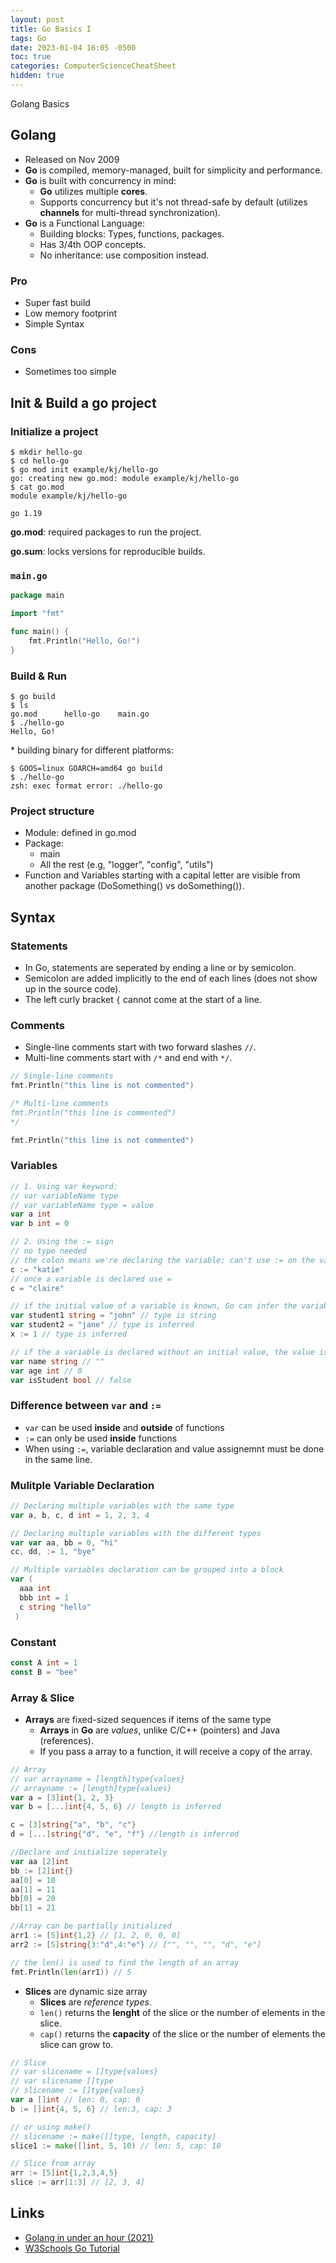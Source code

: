 ```yaml
---
layout: post
title: Go Basics I
tags: Go
date: 2023-01-04 16:05 -0500
toc: true
categories: ComputerScienceCheatSheet
hidden: true
---
```


Golang Basics

## Golang
* Released on Nov 2009
* **Go** is compiled, memory-managed, built for simplicity and performance.
* **Go** is built with concurrency in mind:
  * **Go** utilizes multiple **cores**.
  * Supports concurrency but it's not thread-safe by default (utilizes **channels** for multi-thread synchronization).
* **Go** is a Functional Language:
  * Building blocks: Types, functions, packages.
  * Has 3/4th OOP concepts.
  * No inheritance: use composition instead. 

### Pro
* Super fast build
* Low memory footprint
* Simple Syntax

### Cons
* Sometimes too simple

## Init & Build a go project
### Initialize a project

```
$ mkdir hello-go
$ cd hello-go 
$ go mod init example/kj/hello-go
go: creating new go.mod: module example/kj/hello-go
$ cat go.mod                     
module example/kj/hello-go

go 1.19
```

**go.mod**: required packages to run the project.

**go.sum**: locks versions for reproducible builds.

### `main.go`
```go
package main

import "fmt"

func main() {
	fmt.Println("Hello, Go!")
}

```

### Build & Run
```
$ go build
$ ls
go.mod		hello-go	main.go
$ ./hello-go
Hello, Go!
```

\* building binary for different platforms:
```
$ GOOS=linux GOARCH=amd64 go build
$ ./hello-go
zsh: exec format error: ./hello-go
```

### Project structure
* Module: defined in go.mod
* Package:
  * main
  * All the rest (e.g, "logger", "config", "utils")
* Function and Variables starting with a capital letter are visible from another package (DoSomething() vs doSomething()). 

## Syntax

### Statements
* In Go, statements are seperated by ending a line or by semicolon.
* Semicolon are added implicitly to the end of each lines (does not show up in the source code).
* The left curly bracket `{` cannot come at the start of a line.

### Comments
* Single-line comments start with two forward slashes `//`.
* Multi-line comments start with `/*` and end with `*/`.

```go
// Single-line comments
fmt.Println("this line is not commented")

/* Multi-line comments
fmt.Println("this line is commented")
*/

fmt.Println("this line is not commented")
```

### Variables
```go
// 1. Using var keyword:
// var variableName type
// var variableName type = value
var a int
var b int = 0

// 2. Using the := sign
// no type needed
// the colon means we're declaring the variable; can't use := on the variable that had been already declared.
c := "katie"
// once a variable is declared use = 
c = "claire"

// if the initial value of a variable is known, Go can infer the variable type.
var student1 string = "john" // type is string
var student2 = "jane" // type is inferred
x := 1 // type is inferred

// if the a variable is declared without an initial value, the value is set to the default of its type.
var name string // ""
var age int // 0
var isStudent bool // false
```
### Difference between `var` and `:=`
* `var` can be used **inside** and **outside** of functions
* `:=` can only be used **inside** functions
* When using `:=`, variable declaration and value assignemnt must be done in the same line.

### Mulitple Variable Declaration
```go
// Declaring multiple variables with the same type
var a, b, c, d int = 1, 2, 3, 4

// Declaring multiple variables with the different types
var var aa, bb = 0, "hi"
cc, dd, := 1, "bye"

// Multiple variables declaration can be grouped into a block
var (
  aaa int
  bbb int = 1
  c string "hello"
 )
```

### Constant
```go
const A int = 1
const B = "bee"
```

### Array & Slice
* **Arrays** are fixed-sized sequences if items of the same type
  * **Arrays** in **Go** are *values*, unlike C/C++ (pointers) and Java (references). 
  * If you pass a array to a function, it will receive a copy of the array.

```go
// Array
// var arrayname = [length]type{values}
// arrayname := [length]type{values}
var a = [3]int{1, 2, 3}
var b = [...]int{4, 5, 6} // length is inferred

c = [3]string{"a", "b", "c"}
d = [...]string{"d", "e", "f"} //length is inferred

//Declare and initialize seperately
var aa [2]int
bb := [2]int{}
aa[0] = 10
aa[1] = 11
bb[0] = 20
bb[1] = 21

//Array can be partially initialized
arr1 := [5]int{1,2} // [1, 2, 0, 0, 0]
arr2 := [5]string{3:"d",4:"e"} // ["", "", "", "d", "e"]

// the len() is used to find the length of an array
fmt.Println(len(arr1)) // 5
```

* **Slices** are dynamic size array
  * **Slices** are *reference types*. 
  * `len()` returns the **lenght** of the slice or the number of elements in the slice.
  * `cap()` returns the **capacity** of the slice or the number of elements the slice can grow to.

```go
// Slice
// var slicename = []type{values}
// var slicename []type
// slicename := []type{values}
var a []int // len: 0, cap: 0
b := []int{4, 5, 6} // len:3, cap: 3

// or using make()
// slicename := make([]type, length, capacity)
slice1 := make([]int, 5, 10) // len: 5, cap: 10

// Slice from array
arr := [5]int{1,2,3,4,5}
slice := arr[1:3] // [2, 3, 4]
```

## Links
* [Golang in under an hour (2021)](https://www.youtube.com/watch?v=N0fIANJkwic)
* [W3Schools Go Tutorial](https://www.w3schools.com/go/index.php)
